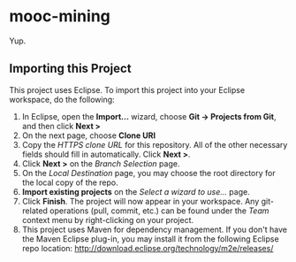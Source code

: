 # mooc-mining
Yup.

## Importing this Project
This project uses Eclipse.  To import this project into your Eclipse workspace, do the following:
1. In Eclipse, open the **Import...** wizard, choose **Git -> Projects from Git**, and then click **Next >**
2. On the next page, choose **Clone URI**
3. Copy the *HTTPS clone URL* for this repository.  All of the other necessary fields should fill in automatically.  Click **Next >**.
4. Click **Next >** on the *Branch Selection* page.
5. On the *Local Destination* page, you may choose the root directory for the local copy of the repo.
6. **Import existing projects** on the *Select a wizard to use...* page.
7. Click **Finish**.  The project will now appear in your workspace.  Any git-related operations (pull, commit, etc.) can be found under the *Team* context menu by right-clicking on your project.
8. This project uses Maven for dependency management.  If you don't have the Maven Eclipse plug-in, you may install it from the following Eclipse repo location: http://download.eclipse.org/technology/m2e/releases/